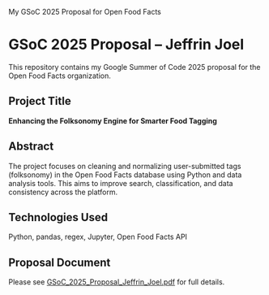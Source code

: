 
My GSoC 2025 Proposal for Open Food Facts
# GSoC 2025 Proposal – Jeffrin Joel

This repository contains my Google Summer of Code 2025 proposal for the Open Food Facts organization.

## Project Title
**Enhancing the Folksonomy Engine for Smarter Food Tagging**

## Abstract
The project focuses on cleaning and normalizing user-submitted tags (folksonomy) in the Open Food Facts database using Python and data analysis tools. This aims to improve search, classification, and data consistency across the platform.

## Technologies Used
Python, pandas, regex, Jupyter, Open Food Facts API

## Proposal Document
Please see [GSoC_2025_Proposal_Jeffrin_Joel.pdf](GSoC_2025_Proposal_Jeffrin_Joel.pdf) for full details.
